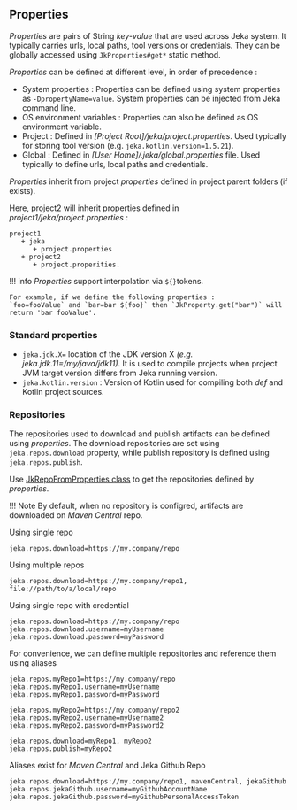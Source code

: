 ## Properties

_Properties_ are pairs of String  _key-value_ that are used across Jeka system. It typically carries urls, local paths,
tool versions or credentials. They can be globally accessed using `JkProperties#get*` static method.

_Properties_ can be defined at different level, in order of precedence :

* System properties : Properties can be defined using system properties as `-DpropertyName=value`. System properties can
  be injected from Jeka command line.
* OS environment variables : Properties can also be defined as OS environment variable.
* Project : Defined in _[Project Root]/jeka/project.properties_. Used typically for storing tool version (e.g. `jeka.kotlin.version=1.5.21`).
* Global : Defined in _[User Home]/.jeka/global.properties_ file. Used typically to define urls, local paths and credentials.


_Properties_ inherit from project _properties_ defined in project parent folders (if exists). 

Here, project2 will inherit properties defined in _project1/jeka/project.properties_ :
```
project1
   + jeka
      + project.properties
   + project2
      + project.properities.
```

!!! info
    _Properties_ support interpolation via `${}`tokens. 
    
    For example, if we define the following properties :
    `foo=fooValue` and `bar=bar ${foo}` then `JkProperty.get("bar")` will return 'bar fooValue'.

### Standard properties

* `jeka.jdk.X=` location of the JDK version X _(e.g. jeka.jdk.11=/my/java/jdk11)_. It is used to compile projects when 
  project JVM target version differs from Jeka running version.
* `jeka.kotlin.version` : Version of Kotlin used for compiling both _def_ and Kotlin project sources.

### Repositories

The repositories used to download and publish artifacts can be defined using _properties_.
The download repositories are set using `jeka.repos.download` property, while publish repository is defined using `jeka.repos.publish`.

Use [JkRepoFromProperties class](https://github.com/jeka-dev/jeka/blob/master/dev.jeka.core/src/main/java/dev/jeka/core/api/depmanagement/JkRepoFromProperties.java)
to get the repositories defined by _properties_.

!!! Note
    By default, when no repository is configred, artifacts are downloaded on _Maven Central_ repo.

Using single repo
```
jeka.repos.download=https://my.company/repo
```

Using multiple repos
```
jeka.repos.download=https://my.company/repo1, file://path/to/a/local/repo 
```

Using single repo with credential
```
jeka.repos.download=https://my.company/repo
jeka.repos.download.username=myUsername
jeka.repos.download.password=myPassword
```

For convenience, we can define multiple repositories and reference them using aliases
```
jeka.repos.myRepo1=https://my.company/repo
jeka.repos.myRepo1.username=myUsername
jeka.repos.myRepo1.password=myPassword

jeka.repos.myRepo2=https://my.company/repo2
jeka.repos.myRepo2.username=myUsername2
jeka.repos.myRepo2.password=myPassword2

jeka.repos.download=myRepo1, myRepo2
jeka.repos.publish=myRepo2
```

Aliases exist for _Maven Central_ and Jeka Github Repo
```
jeka.repos.download=https://my.company/repo1, mavenCentral, jekaGithub
jeka.repos.jekaGithub.username=myGithubAccountName
jeka.repos.jekaGithub.password=myGithubPersonalAccessToken
```





